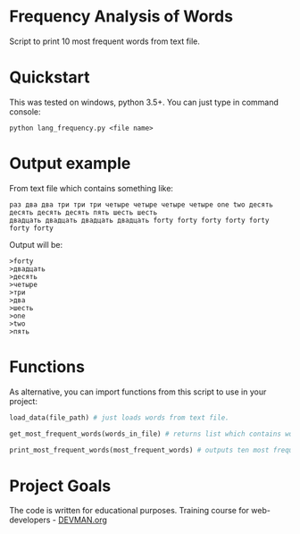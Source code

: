 # Frequency Analysis of Words

Script to print 10 most frequent words from text file.

# Quickstart

This was tested on windows, python 3.5+.
You can just type in command console: 
```
python lang_frequency.py <file name>
```

# Output example

From text file which contains something like:
```
раз два два три три три четыре четыре четыре четыре one two десять десять десять десять пять шесть шесть
двадцать двадцать двадцать двадцать forty forty forty forty forty forty forty
```

Output will be:
```
>forty
>двадцать
>десять
>четыре
>три
>два
>шесть
>one
>two
>пять
```

# Functions

As alternative, you can import functions from this script to use in your project:
```python
load_data(file_path) # just loads words from text file.
```

```python
get_most_frequent_words(words_in_file) # returns list which contains words ordered from most frequent to least frequent with quantity.
```

```python
print_most_frequent_words(most_frequent_words) # outputs ten most frequent words to console.
```

# Project Goals

The code is written for educational purposes. Training course for web-developers - [DEVMAN.org](https://devman.org)
